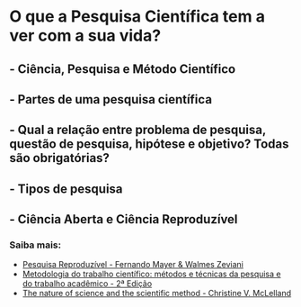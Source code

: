 # O que a Pesquisa Científica tem a ver com a sua vida?

## - Ciência, Pesquisa e Método Científico
## - Partes de uma pesquisa científica
## - Qual a relação entre problema de pesquisa, questão de pesquisa, hipótese e objetivo? Todas são obrigatórias?
## - Tipos de pesquisa
## - Ciência Aberta e Ciência Reproduzível

### Saiba mais:
- [Pesquisa Reproduzível - Fernando Mayer & Walmes Zeviani](http://cursos.leg.ufpr.br/prr/capPesqRep.html#replica%C3%A7%C3%A3o_e_reprodu%C3%A7%C3%A3o_na_ci%C3%AAncia)
- [Metodologia do trabalho científico: métodos e técnicas da pesquisa e do trabalho acadêmico - 2ª Edição](http://www.feevale.br/Comum/midias/8807f05a-14d0-4d5b-b1ad-1538f3aef538/E-book%20Metodologia%20do%20Trabalho%20Cientifico.pdf)
- [The nature of science and the scientific method - Christine V. McLelland](https://www.geosociety.org/documents/gsa/geoteachers/NatureScience.pdf)
